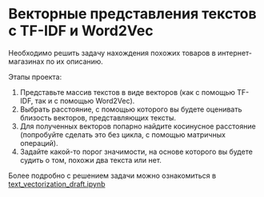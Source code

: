 # Векторные представления текстов с TF-IDF и Word2Vec

Необходимо решить задачу нахождения похожих товаров в интернет-магазинах по их описанию.

Этапы проекта:
1. Представьте массив текстов в виде векторов (как с помощью TF-IDF, так и с помощью Word2Vec).
2. Выбрать расстояние, с помощью которого вы будете оценивать близость векторов, представляющих тексты.
3. Для полученных векторов попарно найдите косинусное расстояние (попробуйте сделать это без цикла, с помощью матричных операций).
4. Задайте какой-то порог значимости, на основе которого вы будете судить о том, похожи два текста или нет.

Более подробно с решением задачи можно ознакомиться в [text_vectorization_draft.ipynb](https://github.com/IAskarov/TF-IDF_W2V/blob/master/text_vectorization_draft.ipynb)
